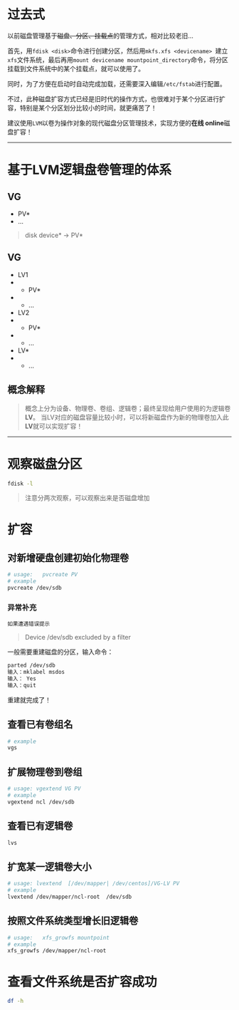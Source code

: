 
# 过去式
以前磁盘管理基于~~磁盘、分区、挂载点~~的管理方式，相对比较老旧...

首先，用`fdisk <disk>`命令进行创建分区，然后用`mkfs.xfs <devicename> `建立`xfs`文件系统，最后再用`mount devicename mountpoint_directory`命令，将分区挂载到文件系统中的某个挂载点，就可以使用了。

同时，为了方便在启动时自动完成加载，还需要深入编辑`/etc/fstab`进行配置。

不过，此种磁盘扩容方式已经是旧时代的操作方式，也很难对于某个分区进行扩容，特别是某个分区划分比较小的时间，就更痛苦了！

建议使用`LVM`以卷为操作对象的现代磁盘分区管理技术，实现方便的**在线 online**磁盘扩容！

---
# 基于LVM逻辑盘卷管理的体系
## VG
+ PV*
+ ...
> disk device* -> PV*

## VG                                   
+ LV1
+ + PV*
+ + ...
+ LV2
 + + PV*
 + + ...
 + LV*
 + + ...
 
 ##  概念解释
> 概念上分为设备、物理卷、卷组、逻辑卷；最终呈现给用户使用的为逻辑卷**LV**。
>  当LV对应的磁盘容量比较小时，可以将新磁盘作为新的物理卷加入此**LV**就可以实现扩容！

---                    

# 观察磁盘分区
```bash
fdisk -l
```

> 注意分两次观察，可以观察出来是否磁盘增加

# 扩容
## 对新增硬盘创建初始化物理卷
```bash
# usage:   pvcreate PV
# example
pvcreate /dev/sdb
```

### 异常补充
`如果遭遇错误提示`
> Device /dev/sdb excluded by a filter

一般需要重建磁盘的分区，输入命令：
```bash
parted /dev/sdb
输入：mklabel msdos
输入： Yes
输入：quit
```
重建就完成了！

## 查看已有卷组名
```bash
# example
vgs 
```

## 扩展物理卷到卷组
```bash
# usage: vgextend VG PV
# example
vgextend ncl /dev/sdb
```

## 查看已有逻辑卷
```bash
lvs
```

## 扩宽某一逻辑卷大小
```bash
# usage: lvextend  [/dev/mapper| /dev/centos]/VG-LV PV
# example
lvextend /dev/mapper/ncl-root  /dev/sdb
```

## 按照文件系统类型增长旧逻辑卷
```bash
# usage:   xfs_growfs mountpoint
# example
xfs_growfs /dev/mapper/ncl-root
```
# 查看文件系统是否扩容成功
```bash
df -h
```






